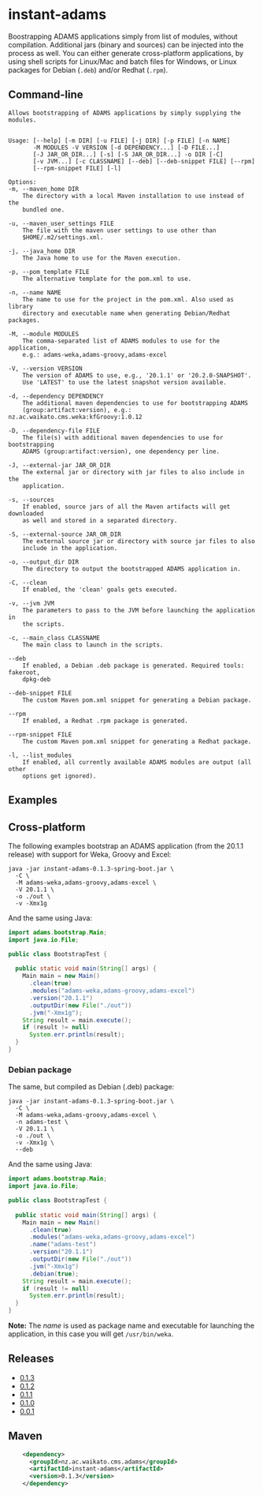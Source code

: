 # instant-adams
Boostrapping ADAMS applications simply from list of modules, without compilation.
Additional jars (binary and sources) can be injected into the process as well.
You can either generate cross-platform applications, by using shell scripts for 
Linux/Mac and batch files for Windows, or Linux packages for Debian (`.deb`) 
and/or Redhat (`.rpm`).

## Command-line

```commandline
Allows bootstrapping of ADAMS applications by simply supplying the modules.


Usage: [--help] [-m DIR] [-u FILE] [-j DIR] [-p FILE] [-n NAME]
       -M MODULES -V VERSION [-d DEPENDENCY...] [-D FILE...]
       [-J JAR_OR_DIR...] [-s] [-S JAR_OR_DIR...] -o DIR [-C]
       [-v JVM...] [-c CLASSNAME] [--deb] [--deb-snippet FILE] [--rpm]
       [--rpm-snippet FILE] [-l]

Options:
-m, --maven_home DIR
	The directory with a local Maven installation to use instead of the
	bundled one.

-u, --maven_user_settings FILE
	The file with the maven user settings to use other than
	$HOME/.m2/settings.xml.

-j, --java_home DIR
	The Java home to use for the Maven execution.

-p, --pom_template FILE
	The alternative template for the pom.xml to use.

-n, --name NAME
	The name to use for the project in the pom.xml. Also used as library
	directory and executable name when generating Debian/Redhat packages.

-M, --module MODULES
	The comma-separated list of ADAMS modules to use for the application,
	e.g.: adams-weka,adams-groovy,adams-excel

-V, --version VERSION
	The version of ADAMS to use, e.g., '20.1.1' or '20.2.0-SNAPSHOT'.
	Use 'LATEST' to use the latest snapshot version available.

-d, --dependency DEPENDENCY
	The additional maven dependencies to use for bootstrapping ADAMS
	(group:artifact:version), e.g.: nz.ac.waikato.cms.weka:kfGroovy:1.0.12

-D, --dependency-file FILE
	The file(s) with additional maven dependencies to use for bootstrapping
	ADAMS (group:artifact:version), one dependency per line.

-J, --external-jar JAR_OR_DIR
	The external jar or directory with jar files to also include in the
	application.

-s, --sources
	If enabled, source jars of all the Maven artifacts will get downloaded
	as well and stored in a separated directory.

-S, --external-source JAR_OR_DIR
	The external source jar or directory with source jar files to also
	include in the application.

-o, --output_dir DIR
	The directory to output the bootstrapped ADAMS application in.

-C, --clean
	If enabled, the 'clean' goals gets executed.

-v, --jvm JVM
	The parameters to pass to the JVM before launching the application in
	the scripts.

-c, --main_class CLASSNAME
	The main class to launch in the scripts.

--deb
	If enabled, a Debian .deb package is generated. Required tools: fakeroot,
	dpkg-deb

--deb-snippet FILE
	The custom Maven pom.xml snippet for generating a Debian package.

--rpm
	If enabled, a Redhat .rpm package is generated.

--rpm-snippet FILE
	The custom Maven pom.xml snippet for generating a Redhat package.

-l, --list_modules
	If enabled, all currently available ADAMS modules are output (all other
	options get ignored).
```


## Examples

## Cross-platform

The following examples bootstrap an ADAMS application (from the 20.1.1 release) 
with support for Weka, Groovy and Excel:
 
```
java -jar instant-adams-0.1.3-spring-boot.jar \
  -C \
  -M adams-weka,adams-groovy,adams-excel \
  -V 20.1.1 \
  -o ./out \
  -v -Xmx1g
```

And the same using Java:

```java
import adams.bootstrap.Main;
import java.io.File;

public class BootstrapTest {
  
  public static void main(String[] args) {
    Main main = new Main()
      .clean(true)
      .modules("adams-weka,adams-groovy,adams-excel")
      .version("20.1.1")
      .outputDir(new File("./out"))
      .jvm("-Xmx1g");
    String result = main.execute();
    if (result != null)
      System.err.println(result);
  }
} 
```

### Debian package

The same, but compiled as Debian (.deb) package:
 
```
java -jar instant-adams-0.1.3-spring-boot.jar \
  -C \
  -M adams-weka,adams-groovy,adams-excel \
  -n adams-test \
  -V 20.1.1 \
  -o ./out \
  -v -Xmx1g \
  --deb
```

And the same using Java:

```java
import adams.bootstrap.Main;
import java.io.File;

public class BootstrapTest {
  
  public static void main(String[] args) {
    Main main = new Main()
      .clean(true)
      .modules("adams-weka,adams-groovy,adams-excel")
      .name("adams-test")
      .version("20.1.1")
      .outputDir(new File("./out"))
      .jvm("-Xmx1g")
      .debian(true);
    String result = main.execute();
    if (result != null)
      System.err.println(result);
  }
} 
```

**Note:** The *name* is used as package name and executable for launching the
application, in this case you will get `/usr/bin/weka`.


## Releases

* [0.1.3](https://github.com/waikato-datamining/instant-adams/releases/download/instant-adams-0.1.3/instant-adams-0.1.3-spring-boot.jar)
* [0.1.2](https://github.com/waikato-datamining/instant-adams/releases/download/instant-adams-0.1.2/instant-adams-0.1.2-spring-boot.jar)
* [0.1.1](https://github.com/waikato-datamining/instant-adams/releases/download/instant-adams-0.1.1/instant-adams-0.1.1-spring-boot.jar)
* [0.1.0](https://github.com/waikato-datamining/instant-adams/releases/download/instant-adams-0.1.0/instant-adams-0.1.0-spring-boot.jar)
* [0.0.1](https://github.com/waikato-datamining/instant-adams/releases/download/instant-adams-0.0.1/instant-adams-0.0.1-spring-boot.jar)


## Maven

```xml
    <dependency>
      <groupId>nz.ac.waikato.cms.adams</groupId>
      <artifactId>instant-adams</artifactId>
      <version>0.1.3</version>
    </dependency>
```
